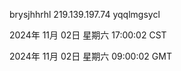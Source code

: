 brysjhhrhl 219.139.197.74 yqqlmgsycl

2024年 11月 02日 星期六 17:00:02 CST

2024年 11月 02日 星期六 09:00:02 GMT
